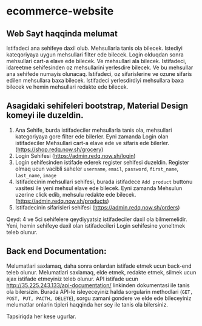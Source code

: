 # ecommerce-website

##  Web Sayt haqqinda melumat
Istifadeci ana sehifeye daxil olub. Mehsullarla tanis ola bilecek. Istediyi kateqoriyaya uygun mehsullari filter ede bilecek. Login olduqdan sonra mehsullari cart-a elave ede bilecek. Ve mehsullari ala bilecek. Istifadeci, idareetme sehifesinden oz mehsullarini yerlesdire bilecek. Ve bu mehsullar ana sehifede numayis olunacaq. Istifadeci, oz sifarislerine ve ozune sifaris edilen mehsullara baxa bilecek. Istifadeci yerlesdirdiyi mehsullara baxa bilecek ve hemin mehsullari redakte ede bilecek.

## Asagidaki sehifeleri bootstrap, Material Design komeyi ile duzeldin.
1. Ana Sehife, burda istifadeciler mehsullarla tanis ola, mehsullari kategoriyaya gore filter ede bilerler. Eyni zamanda Login olan istifadeciler Mehsullari cart-a elave ede ve sifaris ede bilerler. (https://shop.redq.now.sh/grocery) 
2. Login Sehifesi (https://admin.redq.now.sh/login)
3. Login sehifesinden istifade ederek register sehifesi duzeldin. Register olmaq ucun vacibli saheler 
`username`, `email`, `password`, `first_name`, `last_name`, `image`
4. Istifadecinin mehsullari sehifesi, burada istifadece `Add product` buttonu vasitesi ile yeni mehsul elave ede bilecek. Eyni zamanda Mehsulun uzerine click edib, mehsulu redakte ede bilecek. (https://admin.redq.now.sh/products)
5. Istifadecinin sifarisleri sehifesi (https://admin.redq.now.sh/orders)

Qeyd: 4 ve 5ci sehifelere qeydiyyatsiz istifadeciler daxil ola bilmemelidir. Yeni, hemin sehifeye daxil olan istifadecileri Login sehifesine yoneltmek teleb olunur.

## Back end Documentation:
Melumatlari saxlamaq, daha sonra onlardan istifade etmek ucun back-end teleb olunur. Melumatlari saxlamaq, elde etmek, redakte etmek, silmek ucun ajax istifade etmeyiniz teleb olunur.
API istifade ucun http://35.225.243.133/api-documentation/ linkinden dokumentasi ile tanis ola bilersizin. Burada API-le isleyeceyiniz halda sorgularin methodlari (`GET, POST, PUT, PACTH, DELETE`), sorgu zamani gondere ve elde ede bileceyiniz melumatlar onlarin tipleri haqqinda her sey ile tanis ola bilersiniz. 

Tapsiriqda her kese ugurlar. 
